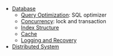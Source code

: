 -   [Database](#database)
    -   [Query Optimization](./query.md): SQL optimizer
    -   [Concurrency](./concurrency.md): lock and transaction
    -   [Index Structure](./index.md)
    -   [Cache](./cache.md)
    -   [Logging and Recovery](./log-and-recover)
-   [Distributed System](#distributed-system)
